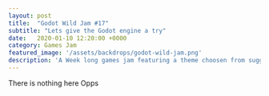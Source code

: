 ```yaml
---
layout: post
title:  "Godot Wild Jam #17"
subtitle: "Lets give the Godot engine a try"
date:   2020-01-10 12:20:00 +0000
category: Games Jam
featured_image: '/assets/backdrops/godot-wild-jam.png'
description: 'A Week long games jam featuring a theme choosen from suggestions on the Godot Wild Jam Discord server with 3 random Wild cards to optionally include in your title.'
---
```


There is nothing here Opps
